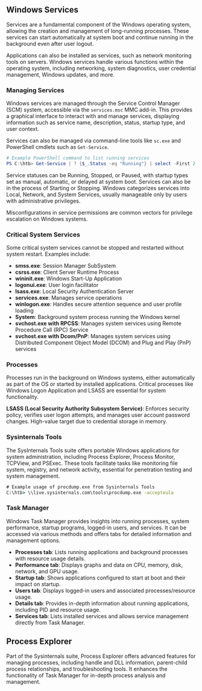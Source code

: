 ## Windows Services

Services are a fundamental component of the Windows operating system, allowing the creation and management of long-running processes. These services can start automatically at system boot and continue running in the background even after user logout.

Applications can also be installed as services, such as network monitoring tools on servers. Windows services handle various functions within the operating system, including networking, system diagnostics, user credential management, Windows updates, and more.

### Managing Services

Windows services are managed through the Service Control Manager (SCM) system, accessible via the `services.msc` MMC add-in. This provides a graphical interface to interact with and manage services, displaying information such as service name, description, status, startup type, and user context.

Services can also be managed via command-line tools like `sc.exe` and PowerShell cmdlets such as `Get-Service`.

```powershell
# Example PowerShell command to list running services
PS C:\htb> Get-Service | ? {$_.Status -eq "Running"} | select -First 2 |fl
```

Service statuses can be Running, Stopped, or Paused, with startup types set as manual, automatic, or delayed at system boot. Services can also be in the process of Starting or Stopping. Windows categorizes services into Local, Network, and System Services, usually manageable only by users with administrative privileges.

Misconfigurations in service permissions are common vectors for privilege escalation on Windows systems.

### Critical System Services

Some critical system services cannot be stopped and restarted without system restart. Examples include:

- **smss.exe**: Session Manager SubSystem
- **csrss.exe**: Client Server Runtime Process
- **wininit.exe**: Windows Start-Up Application
- **logonui.exe**: User login facilitator
- **lsass.exe**: Local Security Authentication Server
- **services.exe**: Manages service operations
- **winlogon.exe**: Handles secure attention sequence and user profile loading
- **System**: Background system process running the Windows kernel
- **svchost.exe with RPCSS**: Manages system services using Remote Procedure Call (RPC) Service
- **svchost.exe with Dcom/PnP**: Manages system services using Distributed Component Object Model (DCOM) and Plug and Play (PnP) services

### Processes

Processes run in the background on Windows systems, either automatically as part of the OS or started by installed applications. Critical processes like Windows Logon Application and LSASS are essential for system functionality.

**LSASS (Local Security Authority Subsystem Service)**: Enforces security policy, verifies user logon attempts, and manages user account password changes. High-value target due to credential storage in memory.

### Sysinternals Tools

The SysInternals Tools suite offers portable Windows applications for system administration, including Process Explorer, Process Monitor, TCPView, and PSExec. These tools facilitate tasks like monitoring file system, registry, and network activity, essential for penetration testing and system management.

```cmd
# Example usage of procdump.exe from Sysinternals Tools
C:\htb> \\live.sysinternals.com\tools\procdump.exe -accepteula
```

### Task Manager

Windows Task Manager provides insights into running processes, system performance, startup programs, logged-in users, and services. It can be accessed via various methods and offers tabs for detailed information and management options.

- **Processes tab**: Lists running applications and background processes with resource usage details.
- **Performance tab**: Displays graphs and data on CPU, memory, disk, network, and GPU usage.
- **Startup tab**: Shows applications configured to start at boot and their impact on startup.
- **Users tab**: Displays logged-in users and associated processes/resource usage.
- **Details tab**: Provides in-depth information about running applications, including PID and resource usage.
- **Services tab**: Lists installed services and allows service management directly from Task Manager.

## Process Explorer

Part of the Sysinternals suite, Process Explorer offers advanced features for managing processes, including handle and DLL information, parent-child process relationships, and troubleshooting tools. It enhances the functionality of Task Manager for in-depth process analysis and management.
